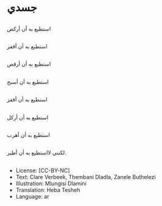 # جسدي

##
استطيع به أن أركض

##
استطيع به أن أقفز

##
استطيع به أن أرقص

##
استطيع به أن أسبح

##
استطيع به أن أقفز

##
استطيع به أن أركل

##
استطيع به أن أهرب

##
لكنني لااستطيع به أن أطير.

##
* License: [CC-BY-NC]
* Text: Clare Verbeek, Thembani Dladla, Zanele Buthelezi
* Illustration: Mlungisi Dlamini
* Translation: Heba Tesheh
* Language: ar
